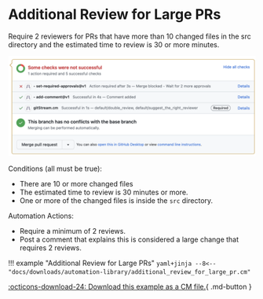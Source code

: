 # Additional Review for Large PRs
Require 2 reviewers for PRs that have more than 10 changed files in the src directory and the estimated time to review is 30 or more minutes.


![Additional Review for Large PRs](additional_review_for_large_pr.png)

Conditions (all must be true):

* There are 10 or more changed files
* The estimated time to review is 30 minutes or more.
* One or more of the changed files is inside the `src` directory.

Automation Actions:

* Require a minimum of 2 reviews.
* Post a comment that explains this is considered a large change that requires 2 reviews.

!!! example "Additional Review for Large PRs"
    ```yaml+jinja
    --8<-- "docs/downloads/automation-library/additional_review_for_large_pr.cm"
    ```
    <div class="result" markdown>
      <span>
      [:octicons-download-24: Download this example as a CM file.](/downloads/automation-library/additional_review_for_large_pr.cm){ .md-button }
      </span>
    </div>